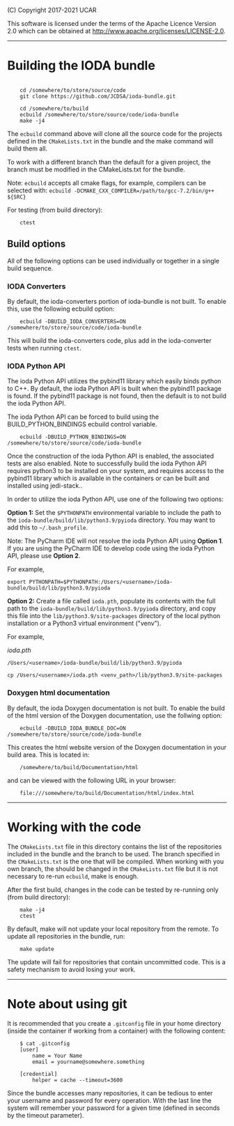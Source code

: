 (C) Copyright 2017-2021 UCAR

This software is licensed under the terms of the Apache Licence Version 2.0
which can be obtained at http://www.apache.org/licenses/LICENSE-2.0.

----------------
# Building the IODA  bundle
```

    cd /somewhere/to/store/source/code
    git clone https://github.com/JCDSA/ioda-bundle.git

    cd /somewhere/to/build
    ecbuild /somewhere/to/store/source/code/ioda-bundle
    make -j4
```

The `ecbuild` command above will clone all the source code for the projects defined in the
`CMakeLists.txt` in the bundle and the make command will build them all.

To work with a different branch than the default for a given project, the branch must be
modified in the CMakeLists.txt for the bundle.

Note: `ecbuild` accepts all cmake flags, for example, compilers can be selected with:
    `ecbuild -DCMAKE_CXX_COMPILER=/path/to/gcc-7.2/bin/g++ ${SRC}`

For testing (from build directory):

```
    ctest
```

## Build options
All of the following options can be used individually or together in a single build sequence.

### IODA Converters
By default, the ioda-converters portion of ioda-bundle is not built. To enable this, use the following ecbuild option:
```
    ecbuild -DBUILD_IODA_CONVERTERS=ON /somewhere/to/store/source/code/ioda-bundle
```
This will build the ioda-converters code, plus add in the ioda-converter tests when running `ctest`.

### IODA Python API
The ioda Python API utilizes the pybind11 library which easily binds python to C++.
By default, the ioda Python API is built when the pybind11 package is found.
If the pybind11 package is not found, then the default is to not build the ioda Python API.

The ioda Python API can be forced to build using the BUILD_PYTHON_BINDINGS ecbuild control variable.
```
    ecbuild -DBUILD_PYTHON_BINDINGS=ON /somewhere/to/store/source/code/ioda-bundle
```

Once the construction of the ioda Python API is enabled, the associated tests are also enabled.
Note to successfully build the ioda Python API requires python3 to be installed on your system,
and requires access to the pybind11 library which is available in the containers or can be built
and installed using jedi-stack..

In order to utilize the ioda Python API, use one of the following two options:

**Option 1:** Set the `$PYTHONPATH` environmental variable to include the path to the 
`ioda-bundle/build/lib/python3.9/pyioda` directory. You may want to add this to `~/.bash_profile`.

Note: The PyCharm IDE will not resolve the ioda Python API using **Option 1**. If you are using the 
PyCharm IDE to develop code using the ioda Python API, please use **Option 2**. 

For example, 

```
export PYTHONPATH=$PYTHONPATH:/Users/<username>/ioda-bundle/build/lib/python3.9/pyioda
```

**Option 2:** Create a file called `ioda.pth`, populate its contents with the full path to the 
`ioda-bundle/build/lib/python3.9/pyioda` directory, and copy this file into the `lib/python3.9/site-packages` 
directory of the local python installation or a Python3 virtual environment ("venv"). 

For example, 

_ioda.pth_
    
```
/Users/<username>/ioda-bundle/build/lib/python3.9/pyioda
```

```
cp /Users/<username>/ioda.pth <venv_path>/lib/python3.9/site-packages
```

### Doxygen html documentation
By default, the ioda Doxygen documentation is not built. To enable the build of the html version of the Doxygen documentation, use the follwing option:
```
    ecbuild -DBUILD_IODA_BUNDLE_DOC=ON /somewhere/to/store/source/code/ioda-bundle
```
This creates the html website version of the Doxygen documentation in your build area. This is located in:
```
    /somewhere/to/build/Documentation/html
```
and can be viewed with the following URL in your browser:
```
    file:///somewhere/to/build/Documentation/html/index.html
```

--------
# Working with the code

The `CMakeLists.txt` file in this directory contains the list of the repositories included
in the bundle and the branch to be used. The branch specified in the `CMakeLists.txt` is
the one that will be compiled. When working with you own branch, the should be changed in
the `CMakeLists.txt` file but it is not necessary to re-run `ecbuild`, make is enough.

After the first build, changes in the code can be tested by re-running only
(from build directory):

```
    make -j4
    ctest
```

By default, make will not update your local repository from the remote. To update all repositories
in the bundle, run:
```
    make update
```

The update will fail for repositories that contain uncommitted code. This is a safety mechanism to avoid losing your work.

-------
# Note about using git

It is recommended that you create a `.gitconfig` file in your home directory (inside the container if working from a container) with the following content:

```
    $ cat .gitconfig
    [user]
        name = Your Name
        email = yourname@somewhere.something

    [credential]
        helper = cache --timeout=3600
```

Since the bundle accesses many repositories, it can be tedious to enter your username and
password for every operation.  With the last line the system will remember your password for
a given time (defined in seconds by the timeout parameter).

